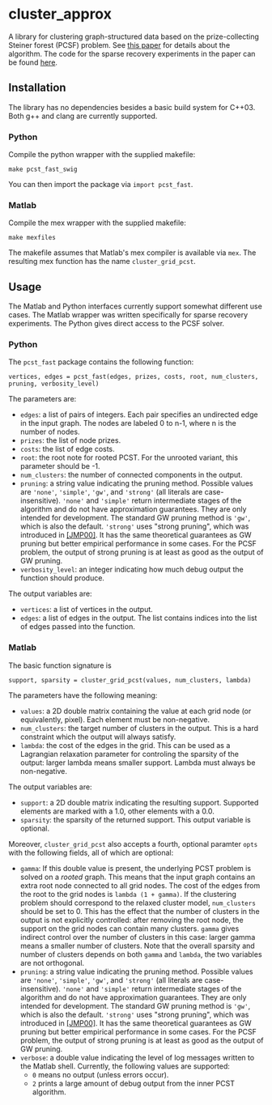 cluster_approx
==============

A library for clustering graph-structured data based on the prize-collecting Steiner forest (PCSF) problem. See [this paper](http://www.jmlr.org/proceedings/papers/v37/hegde15.html) for details about the algorithm. The code for the sparse recovery experiments in the paper can be found [here](https://github.com/ludwigschmidt/graph_sparsity_experiments).

Installation
------------

The library has no dependencies besides a basic build system for C++03.
Both g++ and clang are currently supported.

### Python

Compile the python wrapper with the supplied makefile:

    make pcst_fast_swig

You can then import the package via `import pcst_fast`.

### Matlab

Compile the mex wrapper with the supplied makefile:

    make mexfiles

The makefile assumes that Matlab's mex compiler is available via `mex`.
The resulting mex function has the name `cluster_grid_pcst`.


Usage
-----

The Matlab and Python interfaces currently support somewhat different use cases.
The Matlab wrapper was written specifically for sparse recovery experiments.
The Python gives direct access to the PCSF solver.

### Python

The `pcst_fast` package contains the following function:

    vertices, edges = pcst_fast(edges, prizes, costs, root, num_clusters, pruning, verbosity_level)
    
The parameters are:
* `edges`: a list of pairs of integers. Each pair specifies an undirected edge in the input graph. The nodes are labeled 0 to n-1, where n is the number of nodes.
* `prizes`: the list of node prizes.
* `costs`: the list of edge costs.
* `root`: the root note for rooted PCST. For the unrooted variant, this parameter should be -1.
* `num_clusters`: the number of connected components in the output.
* `pruning`: a string value indicating the pruning method. Possible values are `'none'`, `'simple'`, `'gw'`, and `'strong'` (all literals are case-insensitive). `'none'` and `'simple'` return intermediate stages of the algorithm and do not have approximation guarantees. They are only intended for development. The standard GW pruning method is `'gw'`, which is also the default. `'strong'` uses "strong pruning", which was introduced in [\[JMP00\]](http://dl.acm.org/citation.cfm?id=338637). It has the same theoretical guarantees as GW pruning but better empirical performance in some cases. For the PCSF problem, the output of strong pruning is at least as good as the output of GW pruning.
* `verbosity_level`: an integer indicating how much debug output the function should produce.

The output variables are:
* `vertices`: a list of vertices in the output.
* `edges`: a list of edges in the output. The list contains indices into the list of edges passed into the function.


### Matlab

The basic function signature is

    support, sparsity = cluster_grid_pcst(values, num_clusters, lambda)

The parameters have the following meaning:
* `values`: a 2D double matrix containing the value at each grid node (or equivalently, pixel). Each element must be non-negative.
* `num_clusters`: the target number of clusters in the output. This is a hard constraint which the output will always satisfy.
* `lambda`: the cost of the edges in the grid. This can be used as a Lagrangian relaxation parameter for controling the sparsity of the output: larger lambda means smaller support. Lambda must always be non-negative.

The output variables are:
* `support`: a 2D double matrix indicating the resulting support. Supported elements are marked with a 1.0, other elements with a 0.0.
* `sparsity`: the sparsity of the returned support. This output variable is optional.

Moreover, `cluster_grid_pcst` also accepts a fourth, optional paramter `opts` with the following fields, all of which are optional:
* `gamma`: If this double value is present, the underlying PCST problem is solved on a *rooted* graph. This means that the input graph contains an extra root node connected to all grid nodes. The cost of the edges from the root to the grid nodes is `lambda (1 + gamma)`. If the clustering problem should correspond to the relaxed cluster model, `num_clusters` should be set to 0. This has the effect that the number of clusters in the output is not explicitly controlled: after removing the root node, the support on the grid nodes can contain many clusters. `gamma` gives indirect control over the number of clusters in this case: larger gamma means a smaller number of clusters. Note that the overall sparsity and number of clusters depends on both `gamma` and `lambda`, the two variables are not orthogonal.
* `pruning`: a string value indicating the pruning method. Possible values are `'none'`, `'simple'`, `'gw'`, and `'strong'` (all literals are case-insensitive). `'none'` and `'simple'` return intermediate stages of the algorithm and do not have approximation guarantees. They are only intended for development. The standard GW pruning method is `'gw'`, which is also the default. `'strong'` uses "strong pruning", which was introduced in [\[JMP00\]](http://dl.acm.org/citation.cfm?id=338637). It has the same theoretical guarantees as GW pruning but better empirical performance in some cases. For the PCSF problem, the output of strong pruning is at least as good as the output of GW pruning.
* `verbose`: a double value indicating the level of log messages written to the Matlab shell. Currently, the following values are supported:
    - `0` means no output (unless errors occur).
    - `2` prints a large amount of debug output from the inner PCST algorithm.
